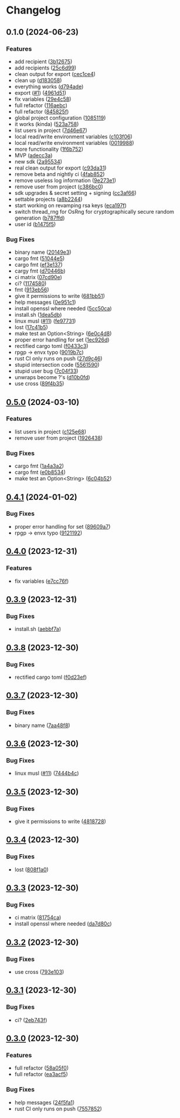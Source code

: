 # Changelog

## 0.1.0 (2024-06-23)


### Features

* add recipient ([3b12675](https://github.com/env-store/rusty-cli/commit/3b12675a56fb305360158c062b80e9c89f398482))
* add recipients ([25c6d99](https://github.com/env-store/rusty-cli/commit/25c6d99e22d236f662efa1b96bc879f35d74e28f))
* clean output for export ([cec1ce4](https://github.com/env-store/rusty-cli/commit/cec1ce4eb0bcc344b2b585d2fcee80567a80523c))
* clean up ([d183058](https://github.com/env-store/rusty-cli/commit/d183058d928ccb55c641914eb943b9947694de69))
* everything works ([d794ade](https://github.com/env-store/rusty-cli/commit/d794ade1c14180e1aac353cae091d7bf0b1c102a))
* export ([#1](https://github.com/env-store/rusty-cli/issues/1)) ([4961d51](https://github.com/env-store/rusty-cli/commit/4961d51a8457b7f51ad674008fdc48e4d47271c9))
* fix variables ([29e4c58](https://github.com/env-store/rusty-cli/commit/29e4c587d4c5cbed03bd55dd8e2dc70c5fd6c7b3))
* full refactor ([116aebc](https://github.com/env-store/rusty-cli/commit/116aebc8d9d25e939c55be4767ab1b56540d3541))
* full refactor ([845825f](https://github.com/env-store/rusty-cli/commit/845825f3711ba3c01e94a9c068a9e9f54b4e57be))
* global project configuration ([1085119](https://github.com/env-store/rusty-cli/commit/1085119ca2c7992909e25c2e0d68298412edd210))
* it works (kinda) ([523a758](https://github.com/env-store/rusty-cli/commit/523a7583332f5d8fe9768ae62ebb61fca35cc73c))
* list users in project ([7d46e67](https://github.com/env-store/rusty-cli/commit/7d46e6728d03fef5bd3fb37d0593dd32bd33767f))
* local read/write environment variables ([c103f06](https://github.com/env-store/rusty-cli/commit/c103f067b4e2daced52a7526ee80fe99389984d6))
* local read/write environment variables ([0019988](https://github.com/env-store/rusty-cli/commit/00199880aa2b7857315b180761874ae60ffe161a))
* more functionality ([1f6b752](https://github.com/env-store/rusty-cli/commit/1f6b752b89a49465141f050c190c9fbb1909cd8d))
* MVP ([adecc3a](https://github.com/env-store/rusty-cli/commit/adecc3a13544f9bc642bf8957bb5063be47d716b))
* new sdk ([2a95534](https://github.com/env-store/rusty-cli/commit/2a95534a84bc556dbd649dce58b40618b98a9cb2))
* real clean output for export ([c93da31](https://github.com/env-store/rusty-cli/commit/c93da31ca7ffbfb24de7413170df67da4efccdb5))
* remove beta and nightly ci ([4fab852](https://github.com/env-store/rusty-cli/commit/4fab852e9f21e47af76ea1a59c08876d1b13bdfe))
* remove useless log information ([9e273e1](https://github.com/env-store/rusty-cli/commit/9e273e15e48a8f4df1ad195ec69883077e575d2e))
* remove user from project ([c386bc0](https://github.com/env-store/rusty-cli/commit/c386bc00739130b1b61dd810718d553bae26075c))
* sdk upgrades & secret setting + signing ([cc3af66](https://github.com/env-store/rusty-cli/commit/cc3af667b2b07a38d7bf4054c39f9db9ddd7675c))
* settable projects ([a8b2244](https://github.com/env-store/rusty-cli/commit/a8b22445fa5a0d690ca611c93297b564e11fc5bb))
* start working on revamping rsa keys ([eca197f](https://github.com/env-store/rusty-cli/commit/eca197f8d092ad8b8186dc124566e38237e295eb))
* switch thread_rng for OsRng for cryptographically secure random generation ([b787ffd](https://github.com/env-store/rusty-cli/commit/b787ffde66bae81d5af5b6ba42bbeb9d48fb8261))
* user id ([b1475f5](https://github.com/env-store/rusty-cli/commit/b1475f548118488b267246c58235ab6c9a824c98))


### Bug Fixes

* binary name ([20149e3](https://github.com/env-store/rusty-cli/commit/20149e3eda6f239ffd2bd36fec7ca2ddc427434a))
* cargo fmt ([51044e5](https://github.com/env-store/rusty-cli/commit/51044e5314a3ade95c8ca9fa7b5d53737ddb8743))
* cargo fmt ([ef3e137](https://github.com/env-store/rusty-cli/commit/ef3e1378d6e2ea380181ae2603d0e0a876e94333))
* cargy fmt ([d70446b](https://github.com/env-store/rusty-cli/commit/d70446b4a5b5439a6fb48ef79099b979aee1239e))
* ci matrix ([07cd90e](https://github.com/env-store/rusty-cli/commit/07cd90e1376fcead0e83826ea0bb08dbb36a8ea8))
* ci? ([1174580](https://github.com/env-store/rusty-cli/commit/11745806ea428999b59409bb0a1dcc6fda5a2c1f))
* fmt ([913eb56](https://github.com/env-store/rusty-cli/commit/913eb56d2718c5014594eeffcb8464dcfc68c0b2))
* give it permissions to write ([681bb51](https://github.com/env-store/rusty-cli/commit/681bb51dc35739ca5f9c94fcd937e216ec9845f6))
* help messages ([0e951c1](https://github.com/env-store/rusty-cli/commit/0e951c1726f82e86144021d6c9ecc903b2bd6ea0))
* install openssl where needed ([5cc50ca](https://github.com/env-store/rusty-cli/commit/5cc50ca052172afe4d56bebabb07a55e60b8ea08))
* install.sh ([1dea5db](https://github.com/env-store/rusty-cli/commit/1dea5db5eeed7154d668ebf2306537009d5c9ee3))
* linux musl ([#11](https://github.com/env-store/rusty-cli/issues/11)) ([fe97731](https://github.com/env-store/rusty-cli/commit/fe977312cd157259a94986ce6efecef89153dbaa))
* lost ([17c41b5](https://github.com/env-store/rusty-cli/commit/17c41b5a09a9bdcb76769711a7e11452108bc351))
* make test an Option&lt;String&gt; ([6e0c4d8](https://github.com/env-store/rusty-cli/commit/6e0c4d890310a06c152025f7a8fe8af578560469))
* proper error handling for set ([1ec926d](https://github.com/env-store/rusty-cli/commit/1ec926d31e24d874b08bc26e1a3ce46311fc679e))
* rectified cargo toml ([f0433c3](https://github.com/env-store/rusty-cli/commit/f0433c3788d220055ac8f638012e13977ee2d710))
* rpgp -&gt; envx typo ([9019b7c](https://github.com/env-store/rusty-cli/commit/9019b7ce2dc6378db822f44ea28a82cfd7fc258a))
* rust CI only runs on push ([27d9c46](https://github.com/env-store/rusty-cli/commit/27d9c4694075af36ad98edce2f58c3ef01db0c34))
* stupid intersection code ([5561590](https://github.com/env-store/rusty-cli/commit/5561590915d9091bd042f7a0c0d978fedde37f18))
* stupid user bug ([7c04f33](https://github.com/env-store/rusty-cli/commit/7c04f337b95017c71cf1ac20d0e7cdc0c1536030))
* unwraps become ?'s ([d10b0fd](https://github.com/env-store/rusty-cli/commit/d10b0fdd1e0e8ec0ac5499d6db6816ef7cb2b66d))
* use cross ([89f4b35](https://github.com/env-store/rusty-cli/commit/89f4b35fa96b16334b03a845520f019be888227c))

## [0.5.0](https://github.com/env-store/rusty-cli/compare/v0.4.1...v0.5.0) (2024-03-10)


### Features

* list users in project ([c125e68](https://github.com/env-store/rusty-cli/commit/c125e68800faab9443bfc25910eb2974a958d3ae))
* remove user from project ([1926438](https://github.com/env-store/rusty-cli/commit/19264387d2189b381b95e5d8c02e0fc48bc15779))


### Bug Fixes

* cargo fmt ([1a4a3a2](https://github.com/env-store/rusty-cli/commit/1a4a3a22c960803a5da69c97151572c270062b04))
* cargo fmt ([e0b8534](https://github.com/env-store/rusty-cli/commit/e0b85346d4a10581d4498bf4dd5b3070d8e41f04))
* make test an Option&lt;String&gt; ([6c04b52](https://github.com/env-store/rusty-cli/commit/6c04b52fd720e9a11e9888a064dbaddea817cf36))

## [0.4.1](https://github.com/env-store/rusty-cli/compare/v0.4.0...v0.4.1) (2024-01-02)


### Bug Fixes

* proper error handling for set ([89609a7](https://github.com/env-store/rusty-cli/commit/89609a7fe3fe7fb3e4120c1121434af8b544bcf6))
* rpgp -&gt; envx typo ([9121192](https://github.com/env-store/rusty-cli/commit/9121192b1bdf72745ca4d4984bfb718efbefb30d))

## [0.4.0](https://github.com/env-store/rusty-cli/compare/v0.3.9...v0.4.0) (2023-12-31)


### Features

* fix variables ([e7cc76f](https://github.com/env-store/rusty-cli/commit/e7cc76fd05a8cc74d3a9d55e1a39693c0e10078d))

## [0.3.9](https://github.com/env-store/rusty-cli/compare/0.3.8...v0.3.9) (2023-12-31)


### Bug Fixes

* install.sh ([aebbf7a](https://github.com/env-store/rusty-cli/commit/aebbf7a6ada550cbb77c6923299eb660cbeb57fc))

## [0.3.8](https://github.com/env-store/rusty-cli/compare/v0.3.7...v0.3.8) (2023-12-30)


### Bug Fixes

* rectified cargo toml ([f0d23ef](https://github.com/env-store/rusty-cli/commit/f0d23efc8e31e26ae4cf5df5819f5431790372bc))

## [0.3.7](https://github.com/env-store/rusty-cli/compare/v0.3.6...v0.3.7) (2023-12-30)


### Bug Fixes

* binary name ([7aa48f8](https://github.com/env-store/rusty-cli/commit/7aa48f8b1d5726ba77ab89c573ca64de2636dd19))

## [0.3.6](https://github.com/env-store/rusty-cli/compare/v0.3.5...v0.3.6) (2023-12-30)


### Bug Fixes

* linux musl ([#11](https://github.com/env-store/rusty-cli/issues/11)) ([7444b4c](https://github.com/env-store/rusty-cli/commit/7444b4c837a3c8204c4ff45c7b2c50b7db69b7d6))

## [0.3.5](https://github.com/env-store/rusty-cli/compare/v0.3.4...v0.3.5) (2023-12-30)


### Bug Fixes

* give it permissions to write ([4818728](https://github.com/env-store/rusty-cli/commit/4818728c536c730e998597d6a00bcdf2947a32d1))

## [0.3.4](https://github.com/env-store/rusty-cli/compare/v0.3.3...v0.3.4) (2023-12-30)


### Bug Fixes

* lost ([808f1a0](https://github.com/env-store/rusty-cli/commit/808f1a07eebc512c09d4590fc33bf7fbec1ba8f0))

## [0.3.3](https://github.com/env-store/rusty-cli/compare/v0.3.2...v0.3.3) (2023-12-30)


### Bug Fixes

* ci matrix ([81754ca](https://github.com/env-store/rusty-cli/commit/81754ca6c62a49d9740b30c4e4b8d3c091dd656d))
* install openssl where needed ([da7d80c](https://github.com/env-store/rusty-cli/commit/da7d80ce5fb54680242269e7a9fa01508cbc4f6f))

## [0.3.2](https://github.com/env-store/rusty-cli/compare/v0.3.1...v0.3.2) (2023-12-30)


### Bug Fixes

* use cross ([793e103](https://github.com/env-store/rusty-cli/commit/793e1037136f1f4f179ad652dc2c30bebc0daca4))

## [0.3.1](https://github.com/env-store/rusty-cli/compare/v0.3.0...v0.3.1) (2023-12-30)


### Bug Fixes

* ci? ([2eb743f](https://github.com/env-store/rusty-cli/commit/2eb743f750e406338790d08c98e0087fe15d6783))

## [0.3.0](https://github.com/env-store/rusty-cli/compare/0.2.1...v0.3.0) (2023-12-30)


### Features

* full refactor ([58a05f0](https://github.com/env-store/rusty-cli/commit/58a05f040b285378dd9f89edf62e849e57627fb8))
* full refactor ([ea3acf5](https://github.com/env-store/rusty-cli/commit/ea3acf5f59aee9c9394a0e5097419c606a681fdf))


### Bug Fixes

* help messages ([24f5fa1](https://github.com/env-store/rusty-cli/commit/24f5fa14b6c6c34ed25b7faf6e91ad4f0c9bf580))
* rust CI only runs on push ([7557852](https://github.com/env-store/rusty-cli/commit/75578526ed783b860aa7c412b2e45767de416433))
